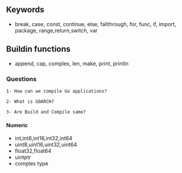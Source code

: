 ## Keywords
- break, case, const, continue, else, fallthrough, for, func, if, import, package, range,return,switch, var

## Buildin functions
- append, cap, complex, len, make, print, println

### Questions

    1- How can we compile Go applications?

    2- What is GOARCH?

    3- Are Build and Compile same?

#### Numeric

- int,int8,int16,int32,int64
- uint8,uint16,uint32,uint64
- float32,float64
- uintptr
- complex type 
